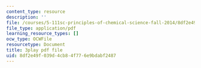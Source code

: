 ```yaml
---
content_type: resource
description: ''
file: /courses/5-111sc-principles-of-chemical-science-fall-2014/8df2e49f039d4cb84f776e9bdabf2487_U6YamvF7BE.pdf
file_type: application/pdf
learning_resource_types: []
ocw_type: OCWFile
resourcetype: Document
title: 3play pdf file
uid: 8df2e49f-039d-4cb8-4f77-6e9bdabf2487
---
```

